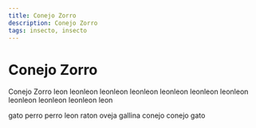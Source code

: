 ```yaml
---
title: Conejo Zorro
description: Conejo Zorro
tags: insecto, insecto
---
```


# Conejo Zorro

Conejo Zorro leon leonleon leonleon leonleon leonleon leonleon leonleon leonleon leonleon leonleon leon

gato perro perro leon raton oveja gallina conejo conejo gato